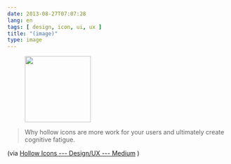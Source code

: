 ```yaml
---
date: 2013-08-27T07:07:28
lang: en
tags: [ design, icon, ui, ux ]
title: "(image)"
type: image
---
```


<figure>
<a
href="https://hugo.ferreira.cc/why-hollow-icons-are-more-work-for-your-users-and/attachment/399/"
rel="attachment"><img
src="/wp-content/uploads/2013/08/tumblr_ms79f5A14a1qz82meo1_400-150x150.gif"
width="150" height="150" /></a></figure>

> Why hollow icons are more work for your users and ultimately create cognitive fatigue.

(via [Hollow Icons --- Design/UX ---
Medium](https://medium.com/design-ux/a93647e5a44b) )

